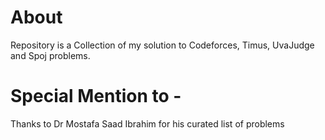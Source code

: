 # About 

Repository is a Collection of my solution to Codeforces, Timus, UvaJudge and Spoj problems.

# Special Mention to - 
Thanks to Dr Mostafa Saad Ibrahim for his curated list of problems

